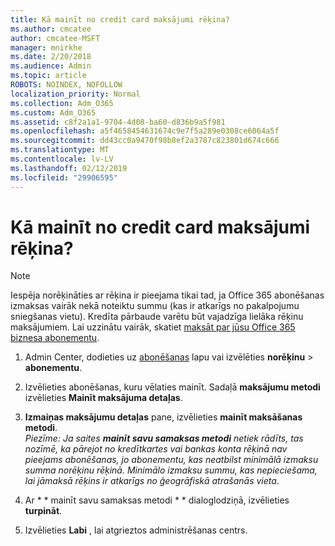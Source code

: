 ```yaml
---
title: Kā mainīt no credit card maksājumi rēķina?
ms.author: cmcatee
author: cmcatee-MSFT
manager: mnirkhe
ms.date: 2/20/2018
ms.audience: Admin
ms.topic: article
ROBOTS: NOINDEX, NOFOLLOW
localization_priority: Normal
ms.collection: Adm_O365
ms.custom: Adm_O365
ms.assetid: c8f2a1a1-9704-4d08-ba60-d836b9a5f981
ms.openlocfilehash: a5f4658454631674c9e7f5a289e0308ce6064a5f
ms.sourcegitcommit: dd43cc0a9470f98b8ef2a3787c823801d674c666
ms.translationtype: MT
ms.contentlocale: lv-LV
ms.lasthandoff: 02/12/2019
ms.locfileid: "29906595"
---
```

# <a name="how-do-i-change-from-credit-card-payments-to-invoice"></a>Kā mainīt no credit card maksājumi rēķina?

> [!NOTE]
> Iespēja norēķināties ar rēķina ir pieejama tikai tad, ja Office 365 abonēšanas izmaksas vairāk nekā noteiktu summu (kas ir atkarīgs no pakalpojumu sniegšanas vietu). Kredīta pārbaude varētu būt vajadzīga lielāka rēķinu maksājumiem. Lai uzzinātu vairāk, skatiet [maksāt par jūsu Office 365 biznesa abonementu](https://support.office.com/article/734f4aab-df2d-4e9b-8cb1-691910bde216). 
  
1. Admin Center, dodieties uz [abonēšanas](https://go.microsoft.com/fwlink/p/?linkid=842054) lapu vai izvēlēties **norēķinu** \> **abonementu**.
    
2. Izvēlieties abonēšanas, kuru vēlaties mainīt. Sadaļā **maksājumu metodi** izvēlieties **Mainīt maksājuma detaļas**.
    
3. **Izmaiņas maksājumu detaļas** pane, izvēlieties **mainīt maksāšanas metodi**.
<br>*Piezīme: Ja saites **mainīt savu samaksas metodi** netiek rādīts, tas nozīmē, ka pārejot no kredītkartes vai bankas konta rēķinā nav pieejams abonēšanas, jo abonementu, kas neatbilst minimālā izmaksu summa norēķinu rēķinā. Minimālo izmaksu summu, kas nepieciešama, lai jāmaksā rēķins ir atkarīgs no ģeogrāfiskā atrašanās vieta.*
  
4. Ar * * mainīt savu samaksas metodi * * dialoglodziņā, izvēlieties **turpināt**.
    
5. Izvēlieties **Labi** , lai atgrieztos administrēšanas centrs. 
   